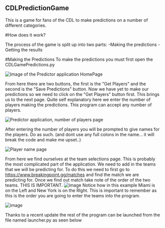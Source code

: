 ## CDLPredictionGame
This is a game for fans of the CDL to make predictions on a number of different categories. 

#How does it work?

The process of the game is split up into two parts:
-Making the predictions
-Getting the results

#Making the Predictions
To make the predictions you must first open the CDLGamePredictions.py 

![Image of the Predictor application HomePage](https://github.com/J-Alexander99/CDLPredictionGame/assets/148716418/e73627a6-7584-4681-9ba8-5a5929ee1da1)

From here there are two buttons, the first is the "Get Players" and the second is the "Save Predictions" button. Now we have yet to make our predictions so we need to click on the "Get Players" button first.
This brings us to the next page. Quite self explanatory here we enter the number of players making the predictions. This program can accept any number of players. 

![Predictor application, number of players page](https://github.com/J-Alexander99/CDLPredictionGame/assets/148716418/e6438759-1d4c-43f2-b59c-5b246bdd1a49)

After entering the number of players you will be prompted to give names for the players. Do as such. (and dont use any full colons in the name... it will break the code and make me upset..)

![Player name page](https://github.com/J-Alexander99/CDLPredictionGame/assets/148716418/8c089b62-3818-43b2-a919-fb21f7bbc74a)

From here we find ourselves at the team selections page. This is probably the most complicated part of the application.
We need to add in the teams that we will be predicting for. To do this we need to first go to https://www.breakingpoint.gg/matches and find the match we are predicting for.
Once we find out match take note of the order of the two teams. THIS IS IMPORTANT. 
![image](https://github.com/J-Alexander99/CDLPredictionGame/assets/148716418/645c0eeb-c25d-4dec-819d-5599f3343c63)
Notice how in this example Miami is on the Left and New York is on the RIght. This is important to remember as this is the order you are going to enter the teams into the program.

![image](https://github.com/J-Alexander99/CDLPredictionGame/assets/148716418/a1f70bd6-eccb-48d8-80b3-e96ba6be5896)

Thanks to a recent update the rest of the program can be launched from the file named launcher.py as seen below
